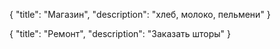 {
"title": "Магазин",
"description": "хлеб, молоко, пельмени"
}

{
"title": "Ремонт",
"description": "Заказать шторы"
}